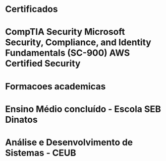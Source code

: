 # Certificados
# CompTIA Security Microsoft Security, Compliance, and Identity Fundamentals (SC-900)  AWS Certified Security

# Formacoes academicas
# Ensino Médio concluído - Escola SEB Dinatos
# Análise e Desenvolvimento de Sistemas - CEUB